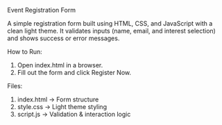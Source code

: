 Event Registration Form

A simple registration form built using HTML, CSS, and JavaScript with a clean light theme.
It validates inputs (name, email, and interest selection) and shows success or error messages.

How to Run:
1) Open index.html in a browser.
2) Fill out the form and click Register Now.

Files:
1) index.html → Form structure
2) style.css → Light theme styling
3) script.js → Validation & interaction logic

